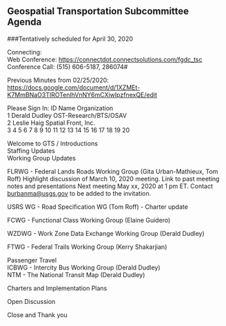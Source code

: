 ## Geospatial Transportation Subcommittee Agenda    
###Tentatively scheduled for April 30, 2020

Connecting:   
Web Conference: https://connectdot.connectsolutions.com/fgdc_tsc   
Conference Call: (515) 606-5187, 286074#   

Previous Minutes from 02/25/2020: https://docs.google.com/document/d/1XZMEt-K7MmBNaO3TIROTenlhVnNY6mCXiwIpzfnexQE/edit

Please Sign In: 
ID   Name   Organization   
1   Derald Dudley   OST-Research/BTS/OSAV   
2   Leslie Haig   Spatial Front, Inc.   
3
4
5
6
7
8
9
10
11
12
13
14
15
16
17
18
19
20   

Welcome to GTS / Introductions    
Staffing Updates   
Working Group Updates   

FLRWG - Federal Lands Roads Working Group (Gita Urban-Mathieux, Tom Roff)
Highlight discussion of March 10, 2020 meeting.
Link to past meeting notes and presentations
Next meeting May xx, 2020 at 1 pm ET. Contact burbanma@usgs.gov to be added to the invitation.   

USRS WG - Road Specification WG (Tom Roff) - Charter update   

FCWG - Functional Class Working Group (Elaine Guidero)   

WZDWG - Work Zone Data Exchange Working Group (Derald Dudley)   

FTWG - Federal Trails Working Group (Kerry Shakarjian)   

Passenger Travel   
ICBWG - Intercity Bus Working Group (Derald Dudley)   
NTM - The National Transit Map (Derald Dudley)   

Charters and Implementation Plans   

Open Discussion   

Close and Thank you   

